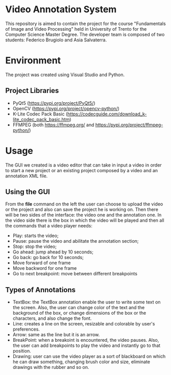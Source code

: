 # Video Annotation System

This repository is aimed to contain the project for the course "Fundamentals of Image and Video Processing" held in University of Trento for the Computer Science Master Degree. 
The developer team is composed of two students: Federico Brugiolo and Asia Salvaterra.


# Environment

The project was created using Visual Studio and Python.

## Project Libraries

- PyQt5 (https://pypi.org/project/PyQt5/)
- OpenCV (https://pypi.org/project/opencv-python/)
- K-Lite Codec Pack Basic (https://codecguide.com/download_k-lite_codec_pack_basic.htm)
- FFMPEG (both https://ffmpeg.org/ and https://pypi.org/project/ffmpeg-python/)

# Usage

The GUI we created is a video editor that can take in input a video in order to start a new project or an existing project composed by a video and an annotation XML file. 

## Using the GUI

From the **file** command on the left the user can choose to upload the video or the project and also can save the project he is working on.
Then there will be two sides of the interface: the video one and the annotation one.
In the video side there is the box in which the video will be played and then all the commands that a video player needs:
- Play: starts the video;
- Pause: pause the video and abilitate the annotation section;
- Stop: stop the video;
- Go ahead: jump ahead by 10 seconds;
- Go back: go back for 10 seconds;
- Move forward of one frame
- Move backword for one frame
- Go to next breakpoint: move between different breakpoints


## Types of Annotations

- TextBox: the TextBox annotation enable the user to write some text on the screen. Also, the user can change color of the text and the background of the box, or change dimensions of the box or the characters, and also change the font.
- Line: creates a line on the screen, resizable and colorable by user's preferences.
- Arrow: same as the line but it is an arrow.
- BreakPoint: when a breakoint is encountered, the video pauses. Also, the user can add breakpoints to play the video and instantly go to that position.
- Drawing: user can use the video player as a sort of blackboard on which he can draw something, changing brush color and size, eliminate drawings with the rubber and so on.
